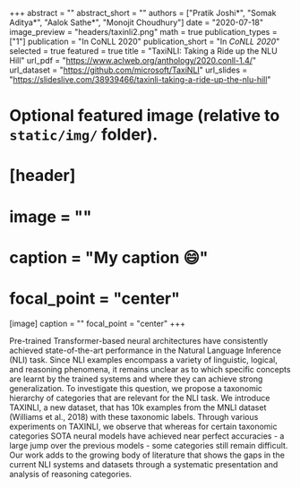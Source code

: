 +++
abstract = ""
abstract_short = ""
authors = ["Pratik Joshi*", "Somak Aditya*", "Aalok Sathe*", "Monojit Choudhury"]
date = "2020-07-18"
image_preview = "headers/taxinli2.png"
math = true
publication_types = ["1"]
publication = "In CoNLL 2020"
publication_short = "In *CoNLL 2020*"
selected = true
featured = true
title = "TaxiNLI: Taking a Ride up the NLU Hill"
url_pdf = "https://www.aclweb.org/anthology/2020.conll-1.4/"
url_dataset = "https://github.com/microsoft/TaxiNLI"
url_slides = "https://slideslive.com/38939466/taxinli-taking-a-ride-up-the-nlu-hill"


# Optional featured image (relative to `static/img/` folder).
# [header]
# image = ""
# caption = "My caption :smile:"
# focal_point = "center"

[image]
caption = ""
focal_point = "center"
+++

Pre-trained Transformer-based neural architectures have consistently achieved state-of-the-art performance in the Natural Language Inference (NLI) task. Since NLI examples encompass a variety of linguistic, logical, and reasoning phenomena, it remains unclear as to which specific concepts are learnt by the trained systems and where they can achieve strong generalization. To investigate this question, we propose a taxonomic hierarchy of categories that are relevant for the NLI task. We introduce TAXINLI, a new dataset, that has 10k examples from the MNLI dataset (Williams et al., 2018) with these taxonomic labels. Through various experiments on TAXINLI, we observe that whereas for certain taxonomic categories SOTA neural models have achieved near perfect accuracies - a large jump over the previous models - some categories still remain difficult. Our work adds to the growing body of literature that shows the gaps in the current NLI systems and datasets through a systematic presentation and analysis of reasoning categories.
